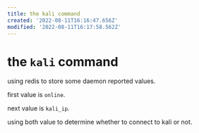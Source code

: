 ```yaml
---
title: the kali command
created: '2022-08-11T16:16:47.656Z'
modified: '2022-08-11T16:17:58.562Z'
---
```


# the `kali` command

using redis to store some daemon reported values.

first value is `online`.

next value is `kali_ip`.

using both value to determine whether to connect to kali or not.
